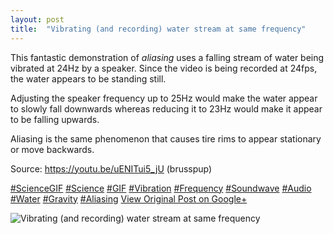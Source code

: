 ```yaml
---
layout: post
title:  "Vibrating (and recording) water stream at same frequency"
---
```


This fantastic demonstration of _aliasing_ uses a falling stream of water being vibrated at 24Hz by a speaker. Since the video is being recorded at 24fps, the water appears to be standing still.  
  
Adjusting the speaker frequency up to 25Hz would make the water appear to slowly fall downwards whereas reducing it to 23Hz would make it appear to be falling upwards.  
  
Aliasing is the same phenomenon that causes tire rims to appear stationary or move backwards.  
  
Source: <https://youtu.be/uENITui5_jU> (brusspup)  
  
[#ScienceGIF](https://plus.google.com/s/%23ScienceGIF/posts) [#Science](https://plus.google.com/s/%23Science/posts) [#GIF](https://plus.google.com/s/%23GIF/posts) [#Vibration](https://plus.google.com/s/%23Vibration/posts) [#Frequency](https://plus.google.com/s/%23Frequency/posts) [#Soundwave](https://plus.google.com/s/%23Soundwave/posts) [#Audio](https://plus.google.com/s/%23Audio/posts) [#Water](https://plus.google.com/s/%23Water/posts) [#Gravity](https://plus.google.com/s/%23Gravity/posts) [#Aliasing](https://plus.google.com/s/%23Aliasing/posts)
[View Original Post on Google+](https://plus.google.com/+ColinSullender/posts/SjhJ1zG1uh4)

![Vibrating (and recording) water stream at same frequency](https://i.imgur.com/6LGqqmL.gif)
